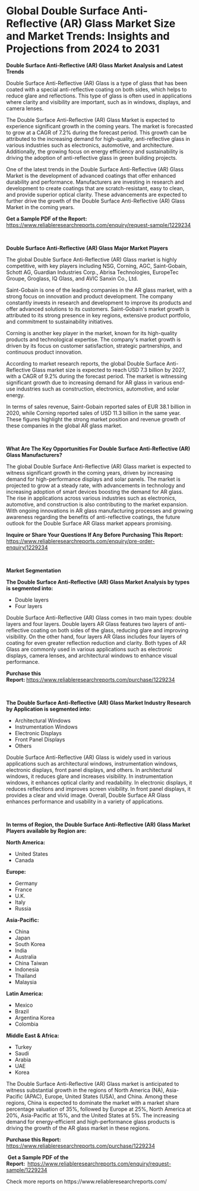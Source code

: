 <p><h1>Global Double Surface Anti-Reflective (AR) Glass Market Size and Market Trends: Insights and Projections from 2024 to 2031</h1></p><p><strong>Double Surface Anti-Reflective (AR) Glass Market Analysis and Latest Trends</strong></p>
<p><p>Double Surface Anti-Reflective (AR) Glass is a type of glass that has been coated with a special anti-reflective coating on both sides, which helps to reduce glare and reflections. This type of glass is often used in applications where clarity and visibility are important, such as in windows, displays, and camera lenses.</p><p>The Double Surface Anti-Reflective (AR) Glass Market is expected to experience significant growth in the coming years. The market is forecasted to grow at a CAGR of 7.2% during the forecast period. This growth can be attributed to the increasing demand for high-quality, anti-reflective glass in various industries such as electronics, automotive, and architecture. Additionally, the growing focus on energy efficiency and sustainability is driving the adoption of anti-reflective glass in green building projects.</p><p>One of the latest trends in the Double Surface Anti-Reflective (AR) Glass Market is the development of advanced coatings that offer enhanced durability and performance. Manufacturers are investing in research and development to create coatings that are scratch-resistant, easy to clean, and provide superior optical clarity. These advancements are expected to further drive the growth of the Double Surface Anti-Reflective (AR) Glass Market in the coming years.</p></p>
<p><strong>Get a Sample PDF of the Report:&nbsp;</strong> <a href="https://www.reliableresearchreports.com/enquiry/request-sample/1229234">https://www.reliableresearchreports.com/enquiry/request-sample/1229234</a></p>
<p>&nbsp;</p>
<p><strong>Double Surface Anti-Reflective (AR) Glass Major Market Players</strong></p>
<p><p>The global Double Surface Anti-Reflective (AR) Glass market is highly competitive, with key players including NSG, Corning, AGC, Saint-Gobain, Schott AG, Guardian Industries Corp., Abrisa Technologies, EuropeTec Groupe, Groglass, IQ Glass, and AVIC Sanxin Co., Ltd.</p><p>Saint-Gobain is one of the leading companies in the AR glass market, with a strong focus on innovation and product development. The company constantly invests in research and development to improve its products and offer advanced solutions to its customers. Saint-Gobain's market growth is attributed to its strong presence in key regions, extensive product portfolio, and commitment to sustainability initiatives.</p><p>Corning is another key player in the market, known for its high-quality products and technological expertise. The company's market growth is driven by its focus on customer satisfaction, strategic partnerships, and continuous product innovation.</p><p>According to market research reports, the global Double Surface Anti-Reflective Glass market size is expected to reach USD 7.3 billion by 2027, with a CAGR of 9.2% during the forecast period. The market is witnessing significant growth due to increasing demand for AR glass in various end-use industries such as construction, electronics, automotive, and solar energy.</p><p>In terms of sales revenue, Saint-Gobain reported sales of EUR 38.1 billion in 2020, while Corning reported sales of USD 11.3 billion in the same year. These figures highlight the strong market position and revenue growth of these companies in the global AR glass market.</p></p>
<p>&nbsp;</p>
<p><strong>What Are The Key Opportunities For Double Surface Anti-Reflective (AR) Glass Manufacturers?</strong></p>
<p><p>The global Double Surface Anti-Reflective (AR) Glass market is expected to witness significant growth in the coming years, driven by increasing demand for high-performance displays and solar panels. The market is projected to grow at a steady rate, with advancements in technology and increasing adoption of smart devices boosting the demand for AR glass. The rise in applications across various industries such as electronics, automotive, and construction is also contributing to the market expansion. With ongoing innovations in AR glass manufacturing processes and growing awareness regarding the benefits of anti-reflective coatings, the future outlook for the Double Surface AR Glass market appears promising.</p></p>
<p><strong>Inquire or Share Your Questions If Any Before Purchasing This Report:</strong> <a href="https://www.reliableresearchreports.com/enquiry/pre-order-enquiry/1229234">https://www.reliableresearchreports.com/enquiry/pre-order-enquiry/1229234</a></p>
<p>&nbsp;</p>
<p><strong>Market Segmentation</strong></p>
<p><strong>The Double Surface Anti-Reflective (AR) Glass Market Analysis by types is segmented into:</strong></p>
<p><ul><li>Double layers</li><li>Four layers</li></ul></p>
<p><p>Double Surface Anti-Reflective (AR) Glass comes in two main types: double layers and four layers. Double layers AR Glass features two layers of anti-reflective coating on both sides of the glass, reducing glare and improving visibility. On the other hand, four layers AR Glass includes four layers of coating for even greater reflection reduction and clarity. Both types of AR Glass are commonly used in various applications such as electronic displays, camera lenses, and architectural windows to enhance visual performance.</p></p>
<p><strong>Purchase this Report:&nbsp;</strong><a href="https://www.reliableresearchreports.com/purchase/1229234">https://www.reliableresearchreports.com/purchase/1229234</a></p>
<p>&nbsp;</p>
<p><strong>The Double Surface Anti-Reflective (AR) Glass Market Industry Research by Application is segmented into:</strong></p>
<p><ul><li>Architectural Windows</li><li>Instrumentation Windows</li><li>Electronic Displays</li><li>Front Panel Displays</li><li>Others</li></ul></p>
<p><p>Double Surface Anti-Reflective (AR) Glass is widely used in various applications such as architectural windows, instrumentation windows, electronic displays, front panel displays, and others. In architectural windows, it reduces glare and increases visibility. In instrumentation windows, it enhances optical clarity and readability. In electronic displays, it reduces reflections and improves screen visibility. In front panel displays, it provides a clear and vivid image. Overall, Double Surface AR Glass enhances performance and usability in a variety of applications.</p></p>
<p>&nbsp;</p>
<p><strong>In terms of Region, the Double Surface Anti-Reflective (AR) Glass Market Players available by Region are:</strong></p>
<p>
    <p> <strong> North America: </strong>
        <ul>
            <li>United States</li>
            <li>Canada</li>
        </ul>
        </p> 
    <p> <strong> Europe: </strong>
        <ul>
            <li>Germany</li>
            <li>France</li>
            <li>U.K.</li>
            <li>Italy</li>
            <li>Russia</li>
        </ul>
        </p> 
    <p> <strong> Asia-Pacific: </strong>
        <ul>
            <li>China</li>
            <li>Japan</li>
            <li>South Korea</li>
            <li>India</li>
            <li>Australia</li>
            <li>China Taiwan</li>
            <li>Indonesia</li>
            <li>Thailand</li>
            <li>Malaysia</li>
        </ul>
        </p> 
    <p> <strong> Latin America: </strong>
        <ul>
            <li>Mexico</li>
            <li>Brazil</li>
            <li>Argentina Korea</li>
            <li>Colombia</li>
        </ul>
        </p> 
    <p> <strong> Middle East & Africa: </strong>
        <ul>
            <li>Turkey</li>
            <li>Saudi</li>
            <li>Arabia</li>
            <li>UAE</li>
            <li>Korea</li>
        </ul>
    </p>
    </p>
<p><p>The Double Surface Anti-Reflective (AR) Glass market is anticipated to witness substantial growth in the regions of North America (NA), Asia-Pacific (APAC), Europe, United States (USA), and China. Among these regions, China is expected to dominate the market with a market share percentage valuation of 35%, followed by Europe at 25%, North America at 20%, Asia-Pacific at 15%, and the United States at 5%. The increasing demand for energy-efficient and high-performance glass products is driving the growth of the AR glass market in these regions.</p></p>
<p><strong>Purchase this Report: </strong><a href="https://www.reliableresearchreports.com/purchase/1229234">https://www.reliableresearchreports.com/purchase/1229234</a></p>
<p>&nbsp;<strong>Get a Sample PDF of the Report:&nbsp;&nbsp;</strong><a href="https://www.reliableresearchreports.com/enquiry/request-sample/1229234">https://www.reliableresearchreports.com/enquiry/request-sample/1229234</a></p>
<p><strong></strong></p>
<p>Check more reports on https://www.reliableresearchreports.com/</p>